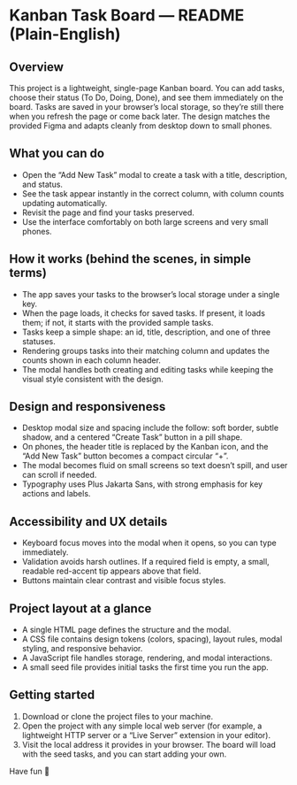 # Kanban Task Board — README (Plain-English)

## Overview

This project is a lightweight, single-page Kanban board. You can add tasks, choose their status (To Do, Doing, Done), and see them immediately on the board. Tasks are saved in your browser’s local storage, so they’re still there when you refresh the page or come back later. The design matches the provided Figma and adapts cleanly from desktop down to small phones.

## What you can do

- Open the “Add New Task” modal to create a task with a title, description, and status.
- See the task appear instantly in the correct column, with column counts updating automatically.
- Revisit the page and find your tasks preserved.
- Use the interface comfortably on both large screens and very small phones.

## How it works (behind the scenes, in simple terms)

- The app saves your tasks to the browser’s local storage under a single key.
- When the page loads, it checks for saved tasks. If present, it loads them; if not, it starts with the provided sample tasks.
- Tasks keep a simple shape: an id, title, description, and one of three statuses.
- Rendering groups tasks into their matching column and updates the counts shown in each column header.
- The modal handles both creating and editing tasks while keeping the visual style consistent with the design.

## Design and responsiveness

- Desktop modal size and spacing include the follow: soft border, subtle shadow, and a centered “Create Task” button in a pill shape.
- On phones, the header title is replaced by the Kanban icon, and the “Add New Task” button becomes a compact circular “+”.
- The modal becomes fluid on small screens so text doesn’t spill, and user can scroll if needed.
- Typography uses Plus Jakarta Sans, with strong emphasis for key actions and labels.

## Accessibility and UX details

- Keyboard focus moves into the modal when it opens, so you can type immediately.
- Validation avoids harsh outlines. If a required field is empty, a small, readable red-accent tip appears above that field.
- Buttons maintain clear contrast and visible focus styles.

## Project layout at a glance

- A single HTML page defines the structure and the modal.
- A CSS file contains design tokens (colors, spacing), layout rules, modal styling, and responsive behavior.
- A JavaScript file handles storage, rendering, and modal interactions.
- A small seed file provides initial tasks the first time you run the app.

## Getting started

1. Download or clone the project files to your machine.
2. Open the project with any simple local web server (for example, a lightweight HTTP server or a “Live Server” extension in your editor).
3. Visit the local address it provides in your browser. The board will load with the seed tasks, and you can start adding your own.

Have fun 🚀
